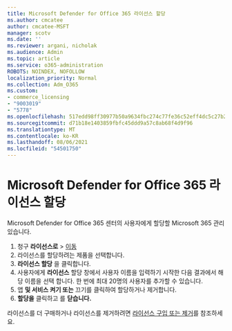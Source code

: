 ```yaml
---
title: Microsoft Defender for Office 365 라이선스 할당
ms.author: cmcatee
author: cmcatee-MSFT
manager: scotv
ms.date: ''
ms.reviewer: argani, nicholak
ms.audience: Admin
ms.topic: article
ms.service: o365-administration
ROBOTS: NOINDEX, NOFOLLOW
localization_priority: Normal
ms.collection: Adm_O365
ms.custom:
- commerce_licensing
- "9003019"
- "5778"
ms.openlocfilehash: 517edd98ff30977b50a9634fbc274c77fe36c52eff4dc5c27b24e1d57dc7cc8e
ms.sourcegitcommit: d71b18e1403859fbfc45ddd9a57c8ab68f4d9f96
ms.translationtype: MT
ms.contentlocale: ko-KR
ms.lasthandoff: 08/06/2021
ms.locfileid: "54501750"
---
```

# <a name="assign-microsoft-defender-for-office-365-licenses"></a>Microsoft Defender for Office 365 라이선스 할당

Microsoft Defender for Office 365 센터의 사용자에게 할당할 Microsoft 365 관리 있습니다.

1. 청구 **라이선스로**  >  [이동](https://go.microsoft.com/fwlink/p/?linkid=842264)
2. 라이선스를 할당하려는 제품을 선택합니다.
3. **라이선스 할당** 을 클릭합니다.
4. 사용자에게 **라이선스**  할당 창에서 사용자 이름을 입력하기 시작한 다음 결과에서 해당 이름을 선택 합니다. 한 번에 최대 20명의 사용자를 추가할 수 있습니다.
5. 앱 **및 서비스 켜기 또는**  끄기를 클릭하여 할당하거나 제거합니다.
6. **할당을** 클릭하고 를 **닫습니다.**

라이선스를 더 구매하거나 라이선스를 제거하려면 [라이선스 구입 또는 제거](/microsoft-365/commerce/licenses/buy-licenses#buy-or-remove-licenses-for-your-business-subscription)를 참조하세요.